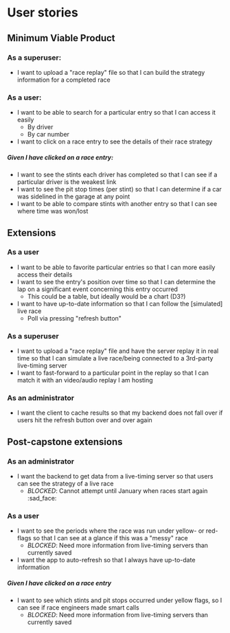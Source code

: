 # User stories

## Minimum Viable Product

### As a superuser:
- I want to upload a "race replay" file so that I can build the strategy
  information for a completed race

### As a user:
- I want to be able to search for a particular entry so that I can access it
  easily
    - By driver
    - By car number
- I want to click on a race entry to see the details of their race strategy

##### Given I have clicked on a race entry:
- I want to see the stints each driver has completed so that I can see if a
  particular driver is the weakest link
- I want to see the pit stop times (per stint) so that I can determine if a car
  was sidelined in the garage at any point
- I want to be able to compare stints with another entry so that I can see where
  time was won/lost

## Extensions

### As a user
- I want to be able to favorite particular entries so that I can more easily
  access their details
- I want to see the entry's position over time so that I can determine the lap
  on a significant event concerning this entry occurred
    - This could be a table, but ideally would be a chart (D3?)
- I want to have up-to-date information so that I can follow the [simulated]
  live race
    - Poll via pressing "refresh button"

### As a superuser
- I want to upload a "race replay" file and have the server replay it in real
  time so that I can simulate a live race/being connected to a 3rd-party
  live-timing server
- I want to fast-forward to a particular point in the replay so that I can match
  it with an video/audio replay I am hosting

### As an administrator
- I want the client to cache results so that my backend does not fall over if
  users hit the refresh button over and over again

## Post-capstone extensions

### As an administrator
- I want the backend to get data from a live-timing server so that users can see
  the strategy of a live race
  - *BLOCKED*: Cannot attempt until January when races start again :sad_face:

### As a user
- I want to see the periods where the race was run under yellow- or red-flags so
  that I can see at a glance if this was a "messy" race
    - *BLOCKED*: Need more information from live-timing servers than currently
      saved
- I want the app to auto-refresh so that I always have up-to-date information

##### Given I have clicked on a race entry
- I want to see which stints and pit stops occurred under yellow flags, so I can
  see if race engineers made smart calls
    - *BLOCKED*: Need more information from live-timing servers than currently
      saved
